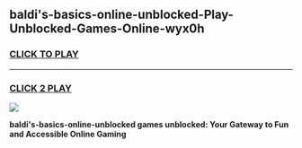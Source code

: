 
## baldi's-basics-online-unblocked-Play-Unblocked-Games-Online-wyx0h
<h3>
<a href="https://premium76.site?title=baldi's-basics-online-unblocked&ref=25A">CLICK TO PLAY</a></h3>
<hr>

<h3>
<a href="https://premium76.site?title=baldi's-basics-online-unblocked&ref=25A">CLICK 2 PLAY</a>
  
</h3>

<a href="https://premium76.site?title=baldi's-basics-online-unblocked&ref=25A"><img src="https://clearcache.store/games.png"></a>


**baldi's-basics-online-unblocked games unblocked: Your Gateway to Fun and Accessible Online Gaming**
